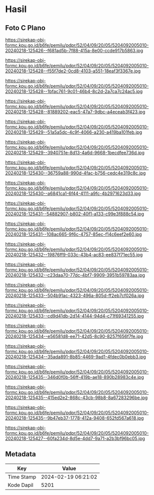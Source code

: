 # Hasil

## Foto C Plano

https://sirekap-obj-formc.kpu.go.id/b6fe/pemilu/pdpr/52/04/09/20/05/5204092005010-20240218-125426--f681ad5b-7f88-415a-8e00-ccde917b5863.jpg

https://sirekap-obj-formc.kpu.go.id/b6fe/pemilu/pdpr/52/04/09/20/05/5204092005010-20240218-125428--f55f7de2-0cd8-4103-a551-18eaf3f3367e.jpg

https://sirekap-obj-formc.kpu.go.id/b6fe/pemilu/pdpr/52/04/09/20/05/5204092005010-20240218-125428--1bfac761-9c01-46b4-8c2d-2a7ca7c24ac5.jpg

https://sirekap-obj-formc.kpu.go.id/b6fe/pemilu/pdpr/52/04/09/20/05/5204092005010-20240218-125428--81889202-eac5-47a7-9dbc-a4eceab3f423.jpg

https://sirekap-obj-formc.kpu.go.id/b6fe/pemilu/pdpr/52/04/09/20/05/5204092005010-20240218-125429--51a5a5dc-4c9f-4066-a230-a419ba101feb.jpg

https://sirekap-obj-formc.kpu.go.id/b6fe/pemilu/pdpr/52/04/09/20/05/5204092005010-20240218-125429--3940751e-8d13-4a6d-9668-1becdfee736d.jpg

https://sirekap-obj-formc.kpu.go.id/b6fe/pemilu/pdpr/52/04/09/20/05/5204092005010-20240218-125430--36759a88-990d-4fac-b756-cedc4e319c8c.jpg

https://sirekap-obj-formc.kpu.go.id/b6fe/pemilu/pdpr/52/04/09/20/05/5204092005010-20240218-125430--a6841ca1-6f44-4111-a9fc-4b2971623d33.jpg

https://sirekap-obj-formc.kpu.go.id/b6fe/pemilu/pdpr/52/04/09/20/05/5204092005010-20240218-125431--54882907-b802-40f1-a133-c99e3f888c54.jpg

https://sirekap-obj-formc.kpu.go.id/b6fe/pemilu/pdpr/52/04/09/20/05/5204092005010-20240218-125431--108ac665-9f6c-4757-85ec-f14c6eef2e60.jpg

https://sirekap-obj-formc.kpu.go.id/b6fe/pemilu/pdpr/52/04/09/20/05/5204092005010-20240218-125432--19876ff9-033c-43b4-ac83-ee837f71ec55.jpg

https://sirekap-obj-formc.kpu.go.id/b6fe/pemilu/pdpr/52/04/09/20/05/5204092005010-20240218-125432--c23daa70-77dc-4bf7-9909-3951b59783aa.jpg

https://sirekap-obj-formc.kpu.go.id/b6fe/pemilu/pdpr/52/04/09/20/05/5204092005010-20240218-125433--504b91ac-4323-496a-805d-ff2eb7cf026a.jpg

https://sirekap-obj-formc.kpu.go.id/b6fe/pemilu/pdpr/52/04/09/20/05/5204092005010-20240218-125433--cd9d41db-2d14-4144-94d4-c71f69341255.jpg

https://sirekap-obj-formc.kpu.go.id/b6fe/pemilu/pdpr/52/04/09/20/05/5204092005010-20240218-125434--e56581d8-ee71-42d5-8c90-8257f656f7fe.jpg

https://sirekap-obj-formc.kpu.go.id/b6fe/pemilu/pdpr/52/04/09/20/05/5204092005010-20240218-125434--35ada891-8b85-4469-9ad1-4fdec0b0ebb3.jpg

https://sirekap-obj-formc.kpu.go.id/b6fe/pemilu/pdpr/52/04/09/20/05/5204092005010-20240218-125435--346d0f0b-56ff-419b-ae18-890b28983c4e.jpg

https://sirekap-obj-formc.kpu.go.id/b6fe/pemilu/pdpr/52/04/09/20/05/5204092005010-20240218-125435--415ed2e2-868c-43cb-98b8-8a67283296be.jpg

https://sirekap-obj-formc.kpu.go.id/b6fe/pemilu/pdpr/52/04/09/20/05/5204092005010-20240218-125435--9b47eb37-1778-412a-9408-652fd567a618.jpg

https://sirekap-obj-formc.kpu.go.id/b6fe/pemilu/pdpr/52/04/09/20/05/5204092005010-20240218-125427--60fa234d-8d5e-4dd7-9a71-a2b3bf96bc05.jpg


## Metadata

| Key        | Value               |
| ---------- | ------------------- |
| Time Stamp | 2024-02-19 06:21:02 |
| Kode Dapil | 5201                |



